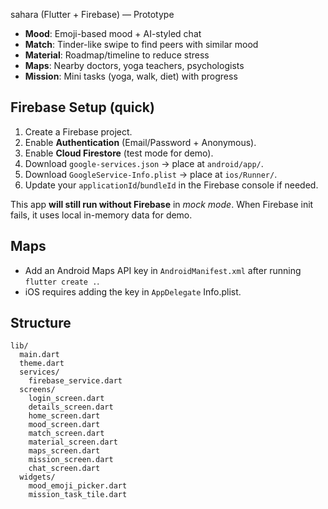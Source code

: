 
sahara (Flutter + Firebase) — Prototype
- **Mood**: Emoji-based mood + AI-styled chat
- **Match**: Tinder-like swipe to find peers with similar mood
- **Material**: Roadmap/timeline to reduce stress
- **Maps**: Nearby doctors, yoga teachers, psychologists
- **Mission**: Mini tasks (yoga, walk, diet) with progress



## Firebase Setup (quick)
1. Create a Firebase project.
2. Enable **Authentication** (Email/Password + Anonymous).
3. Enable **Cloud Firestore** (test mode for demo).
4. Download `google-services.json` → place at `android/app/`.
5. Download `GoogleService-Info.plist` → place at `ios/Runner/`.
6. Update your `applicationId`/`bundleId` in the Firebase console if needed.

This app **will still run without Firebase** in *mock mode*. When Firebase init fails, it uses local in-memory data for demo.

## Maps
- Add an Android Maps API key in `AndroidManifest.xml` after running `flutter create .`.
- iOS requires adding the key in `AppDelegate` Info.plist.

## Structure
```
lib/
  main.dart
  theme.dart
  services/
    firebase_service.dart
  screens/
    login_screen.dart
    details_screen.dart
    home_screen.dart
    mood_screen.dart
    match_screen.dart
    material_screen.dart
    maps_screen.dart
    mission_screen.dart
    chat_screen.dart
  widgets/
    mood_emoji_picker.dart
    mission_task_tile.dart
```
